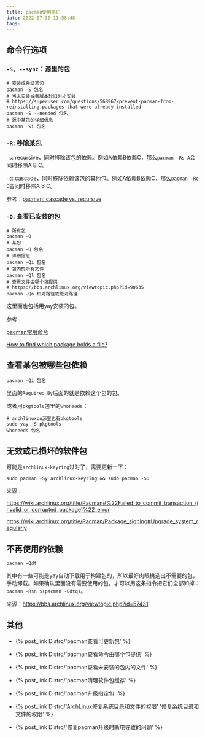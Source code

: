 ```yaml
---
title: pacman使用笔记
date: 2022-07-30 11:58:48
tags:
---
```


## 命令行选项

### `-S, --sync`：源里的包

```shell
# 安装或升级某包
pacman -S 包名
# 当未安装或者版本较旧时才安装
# https://superuser.com/questions/568967/prevent-pacman-from-reinstalling-packages-that-were-already-installed
pacman -S --needed 包名
# 源中某包的详细信息
pacman -Si 包名
```

### `-R`: 移除某包

`-s`: recursive，同时移除该包的依赖。例如A依赖B依赖C，那么`pacman -Rs A`会同时移除A B C。

`-c`: cascade，同时移除依赖该包的其他包。例如A依赖B依赖C，那么`pacman -Rc C`会同时移除A B C。

参考：[pacman: cascade vs. recursive](https://bbs.archlinux.org/viewtopic.php?id=21470)

### `-Q`: 查看已安装的包

```shell
# 所有包
pacman -Q
# 某包
pacman -Q 包名
# 详细信息
pacman -Qi 包名
# 包内的所有文件
pacman -Ql 包名
# 查看文件由哪个包提供
# https://bbs.archlinux.org/viewtopic.php?id=90635
pacman -Qo 相对路径或绝对路径
```

这里面也包括用yay安装的包。

参考：

[pacman常用命令](https://hustlei.github.io/2018/11/msys2-pacman.html)

[How to find which package holds a file?](https://bbs.archlinux.org/viewtopic.php?id=90635)

## 查看某包被哪些包依赖

```shell
pacman -Qi 包名
```

里面的`Required By`后面的就是依赖这个包的包。

或者用`pkgtools`包里的`whoneeds`：

```shell
# archlinuxcn源里也有pkgtools
sudo yay -S pkgtools
whoneeds 包名
```

## 无效或已损坏的软件包

可能是`archlinux-keyring`过时了，需要更新一下：

```shell
sudo pacman -Sy archlinux-keyring && sudo pacman -Su
```

来源：

<https://wiki.archlinux.org/title/Pacman#%22Failed_to_commit_transaction_(invalid_or_corrupted_package)%22_error>

<https://wiki.archlinux.org/title/Pacman/Package_signing#Upgrade_system_regularly>

## 不再使用的依赖

```shell
pacman -Qdt
```

其中有一些可能是yay自动下载用于构建包的，所以最好肉眼挑选出不需要的包，手动卸载。如果确认里面没有需要使用的包，才可以用这条指令把它们全部卸掉：`pacman -Rsn $(pacman -Qdtq)`。

来源：<https://bbs.archlinux.org/viewtopic.php?id=57431>

## 其他

- {% post_link Distro/'pacman查看可更新包' %}

- {% post_link Distro/'pacman查看命令由哪个包提供' %}

- {% post_link Distro/'pacman查看未安装的包内的文件' %}

- {% post_link Distro/'pacman清理软件包缓存' %}

- {% post_link Distro/'pacman升级指定包' %}

- {% post_link Distro/'ArchLinux修复系统目录和文件的权限' '修复系统目录和文件的权限' %}

- {% post_link Distro/'修复pacman升级时断电导致的问题' %}
